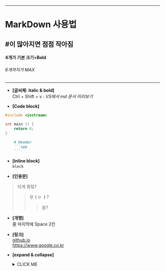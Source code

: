 ___
# MarkDown 사용법
## #이 많아지면 점점 작아짐
#### 4개가 기본 크기+Bold
###### 6개까지가 MAX
___

+ **[글씨체: italic & bold]**  
Ctrl + Shift + v : *VS에서 md 문서 미리보기*  
  
* __[Code block]__  
```C++  
#include <iostream>

int main () {
    return 0;
}
```  

```markdown
    # Header
    ```cpp
    ```
```

- **[inline block]**  
`block`

* **[인용문]**
>이게 뭐짘?
>>무ㅓㅇ ㅑ?
>>> 응? 

* **[개행]**  
줄 마지막에 Space 2칸  

* **[링크]**  
[github.io](https://humlim.github.io "blog")  
<https://www.google.co.kr>

* **[expand & collapse]**
    <details><summary>CLICK ME</summary>

    ```python  
    print("hello world!")
    ```
    </details>

